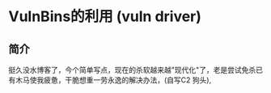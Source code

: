 # VulnBins的利用 \(vuln driver\)

## 简介

挺久没水博客了，今个简单写点，现在的杀软越来越"现代化"了，老是尝试免杀已有木马使我疲惫，干脆想重一劳永逸的解决办法，\(自写C2 狗头\),

